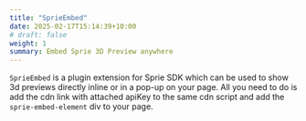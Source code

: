 ```yaml
---
title: "SprieEmbed"
date: 2025-02-17T15:14:39+10:00
# draft: false
weight: 1
summary: Embed Sprie 3D Preview anywhere
---
```


`SprieEmbed` is a plugin extension for Sprie SDK which can be used to show 3d previews directly inline or in a pop-up on your page. All you need to do is add the cdn link with attached apiKey to the same cdn script and add the `sprie-embed-element` div to your page.

